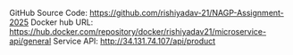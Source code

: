 GitHub Source Code: https://github.com/rishiyadav-21/NAGP-Assignment-2025
Docker hub URL: https://hub.docker.com/repository/docker/rishiyadav21/microservice-api/general
Service API: http://34.131.74.107/api/product
